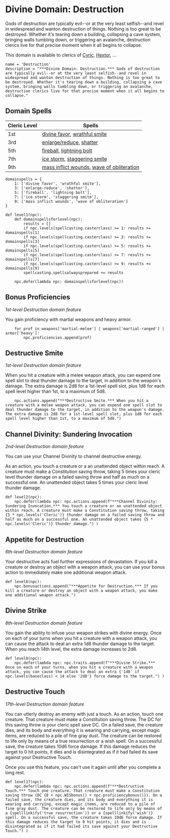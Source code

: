 # Divine Domain: Destruction
Gods of destruction are typically evil--or at the very least selfish--and revel in widespread and wanton destruction of things. Nothing is too great to be destroyed. Whether it's tearing down a building, collapsing a cave system, bringing walls tumbling down, or triggering an avalanche, destruction clerics live for that precise moment when it all begins to collapse.

This domain is available to clerics of [Cyric](../../Religions/Pantheon/Cyric.md), [Hextor](../../Religions/Pantheon/Hextor.md), ...

```
name = 'Destruction'
description = "***Divine Domain: Destruction.*** Gods of destruction are typically evil--or at the very least selfish--and revel in widespread and wanton destruction of things. Nothing is too great to be destroyed. Whether it's tearing down a building, collapsing a cave system, bringing walls tumbling down, or triggering an avalanche, destruction clerics live for that precise moment when it all begins to collapse."
```

## Domain Spells

Cleric Level | Spells
------------ | ------
1st	| [divine favor](../../Magic/Spells/divine-favor.md), [wrathful smite](../../Magic/Spells/wrathful-smite.md)
3rd	| [enlarge/reduce](../../Magic/Spells/enlarge-reduce.md), [shatter](../../Magic/Spells/shatter.md)
5th	| [fireball](../../Magic/Spells/fireball.md), [lightning bolt](../../Magic/Spells/lightning-bolt.md)
7th	| [ice storm](../../Magic/Spells/ice-storm.md), [staggering smite](../../Magic/Spells/staggering-smite.md)
9th	| [mass inflict wounds](../../Magic/Spells/mass-inflict-wounds.md), [wave of obliteration](../../Magic/Spells/wave-of-obliteration.md)

```
domainspells = {
    1: ['divine favor', 'wrathful smite'],
    3: ['enlarge-reduce', 'shatter'],
    5: ['fireball', 'lightning bolt'],
    7: ['ice storm', 'staggering smite'],
    9: ['mass inflict wounds', 'wave of obliteration']
}

def level1(npc):
    def domainspellsforlevel(npc):
        results = []
        if npc.levels(spellcasting.casterclass) >= 1: results += domainspells[1]
        if npc.levels(spellcasting.casterclass) >= 3: results += domainspells[3]
        if npc.levels(spellcasting.casterclass) >= 5: results += domainspells[5]
        if npc.levels(spellcasting.casterclass) >= 7: results += domainspells[7]
        if npc.levels(spellcasting.casterclass) >= 9: results += domainspells[9]
        spellcasting.spellsalwaysprepared += results

    npc.defer(lambda npc: domainspellsforlevel(npc))
```

## Bonus Proficiencies
*1st-level Destruction domain feature*

You gain proficiency with martial weapons and heavy armor.

```
    for prof in weapons['martial-melee'] | weapons['martial-ranged'] | armor['heavy']:
        npc.proficiencies.append(prof)
```

## Destructive Smite
*1st-level Destruction domain feature*

When you hit a creature with a melee weapon attack, you can expend one spell slot to deal thunder damage to the target, in addition to the weapon's damage. The extra damage is 2d8 for a 1st-level spell slot, plus 1d8 for each spell level higher than 1st, to a maximum of 5d8.

```
    npc.actions.append("***Destructive Smite.*** When you hit a creature with a melee weapon attack, you can expend one spell slot to deal thunder damage to the target, in addition to the weapon's damage. The extra damage is 2d8 for a 1st-level spell slot, plus 1d8 for each spell level higher than 1st, to a maximum of 5d8.")
```

## Channel Divinity: Sundering Invocation
*2nd-level Destruction domain feature*

You can use your Channel Divinity to channel destructive energy.

As an action, you touch a creature or a an unattended object within reach. A creature must make a Constitution saving throw, taking 5 times your cleric level thunder damage on a failed saving throw and half as much on a successful one. An unattended object takes 5 times your cleric level thunder damage.

```
def level2(npc):
    npc.defer(lambda npc: npc.actions.append(f"***Channel Divinity: Sundering Invocation.*** You touch a creature or an unattended object within reach. A creature must make a Constitution saving throw, taking {5 * npc.levels('Cleric')} thunder damage on a failed saving throw and half as much on a successful one. An unattended object takes {5 * npc.levels('Cleric')} thunder damage.") )
```

## Appetite for Destruction
*6th-level Destruction domain feature*

Your destructive acts fuel further expressions of devastation. If you kill a creature or destroy an object with a weapon attack, you can use your bonus action to immediately make one additional weapon attack.

```
def level6(npc):
    npc.bonusactions.append("***Appetite for Destruction.*** If you kill a creature or destroy an object with a weapon attack, you make one additional weapon attack.")
```

## Divine Strike
*8th-level Destruction domain feature*

You gain the ability to infuse your weapon strikes with divine energy. Once on each of your turns when you hit a creature with a weapon attack, you can cause the attack to deal an extra 1d8 thunder damage to the target. When you reach 14th level, the extra damage increases to 2d8.

```
def level8(npc):
    npc.defer(lambda npc: npc.traits.append(f"***Divine Strike.*** Once on each of your turns, when you hit a creature with a weapon attack, you can cause the attack to deal an extra {'1d8' if npc.levels(baseclass) < 14 else '2d8'} force damage to the target.") )
```

## Destructive Touch
*17th-level Destruction domain feature*

You can utterly destroy an enemy with just a touch. As an action, touch one creature. That creature must make a Constitution saving throw. The DC for this saving throw is your cleric spell save DC. On a failed save, the creature dies, and its body and everything it is wearing and carrying, except magic items, are reduced to a pile of fine gray dust. The creature can be restored to life only by means of a true resurrection or a wish spell. On a successful save, the creature takes 10d6 force damage. If this damage reduces the target to 0 hit points, it dies and is disintegrated as if it had failed its save against your Destructive Touch.

Once you use this feature, you can't use it again until after you complete a long rest.

```
def level17(npc):
    npc.defer(lambda npc: npc.actions.append(f"***Destructive Touch.*** Touch one creature. That creature must make a Constitution saving throw (DC {8 + npc.WISbonus() + npc.proficiencybonus()}). On a failed save, the creature dies, and its body and everything it is wearing and carrying, except magic items, are reduced to a pile of fine gray dust. The creature can be restored to life only by means of a {spelllinkify('true resurrection')} or a {spelllinkify('wish')} spell. On a successful save, the creature takes 10d6 force damage. If this damage reduces the target to 0 hit points, it dies and is disintegrated as if it had failed its save against your Destructive Touch.") )
```
